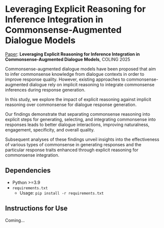 # Leveraging Explicit Reasoning for Inference Integration in Commonsense-Augmented Dialogue Models

[Paper](https://arxiv.org/abs/2406.09138): **Leveraging Explicit Reasoning for Inference Integration in Commonsense-Augmented Dialogue Models**, COLING 2025

Commonsense-augmented dialogue models have been proposed that aim to infer commonsense knowledge from dialogue contexts in order to improve response quality. However, existing approaches to commonsense-augmented dialogue rely on implicit reasoning to integrate commonsense inferences during response generation. 

In this study, we explore the impact of explicit reasoning against implicit reasoning over commonsense for dialogue response generation. 

Our findings demonstrate that separating commonsense reasoning into explicit steps for generating, selecting, and integrating commonsense into responses leads to better dialogue interactions, improving naturalness, engagement, specificity, and overall quality. 

Subsequent analyses of these findings unveil insights into the effectiveness of various types of commonsense in generating responses and the particular response traits enhanced through explicit reasoning for commonsense integration. 

## Dependencies

* Python >=3.9
* `requirements.txt`
    * Usage: `pip install -r requirements.txt`

## Instructions for Use
Coming...